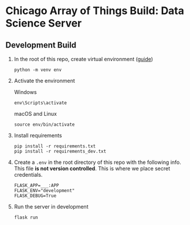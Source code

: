 # Chicago Array of Things Build: Data Science Server

## Development Build

1. In the root of this repo, create  virtual environment ([guide](https://packaging.python.org/guides/installing-using-pip-and-virtualenv/))
    ```
    python -m venv env
    ```

2. Activate the environment

    Windows
    ```
    env\Scripts\activate
    ```

    macOS and Linux
    ```
    source env/bin/activate
    ```

3. Install requirements
    ```
    pip install -r requirements.txt
    pip install -r requirements_dev.txt
    ```

4. Create a `.env` in the root directory of this repo with the following info. This file **is not version controlled**. This is where we place secret credentials.
    ```
    FLASK_APP=___:APP
    FLASK_ENV="development"
    FLASK_DEBUG=True
    ```

5. Run the server in development
    ```
    flask run
    ```
